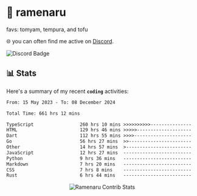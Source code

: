 # 🍜 ramenaru
favs: tomyam, tempura, and tofu

🌐 you can often find me active on [Discord](https://discordapp.com/users/503291004200157185).

![Discord Badge](https://dcbadge.vercel.app/api/shield/503291004200157185)

## 📊 Stats

Here's a summary of my recent **`coding`** activities:

<!--START_SECTION:waka-->

```txt
From: 15 May 2023 - To: 08 December 2024

Total Time: 661 hrs 12 mins

TypeScript                 260 hrs 10 mins >>>>>>>>>>---------------   39.35 %
HTML                       129 hrs 46 mins >>>>>--------------------   19.63 %
Dart                       112 hrs 55 mins >>>>---------------------   17.08 %
Go                         56 hrs 27 mins  >>-----------------------   08.54 %
Other                      14 hrs 57 mins  >------------------------   02.26 %
JavaScript                 12 hrs 27 mins  -------------------------   01.89 %
Python                     9 hrs 36 mins   -------------------------   01.45 %
Markdown                   7 hrs 20 mins   -------------------------   01.11 %
CSS                        7 hrs 8 mins    -------------------------   01.08 %
Rust                       6 hrs 44 mins   -------------------------   01.02 %
```

<!--END_SECTION:waka-->

<div style="text-align: center;">
   <img align="center" src="https://github-readme-streak-stats.herokuapp.com/?user=Ramenaru&theme=dark&card_width=520" alt="Ramenaru Contrib Stats" />
</div>

